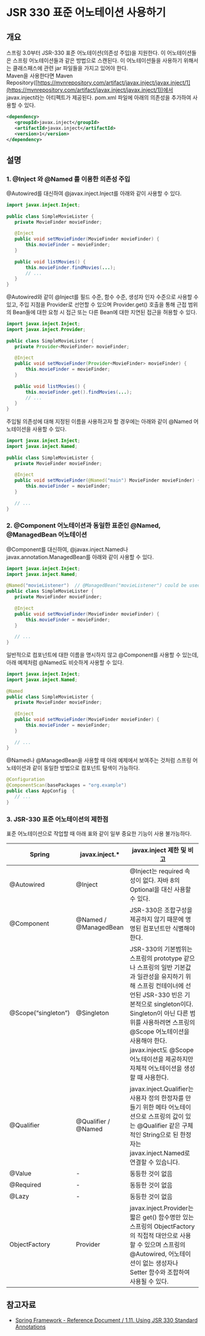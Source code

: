 # JSR 330 표준 어노테이션 사용하기

## 개요

 스프링 3.0부터 JSR-330 표준 어노테이션(의존성 주입)을 지원한다. 이 어노테이션들은 스프링 어노테이션들과 같은 방법으로 스캔된다. 이 어노테이션들을 사용하기 위해서는 클래스패스에 관련 jar 파일들을 가지고 있어야 한다.  
Maven을 사용한다면 Maven Repository([https://mvnrepository.com/artifact/javax.inject/javax.inject/1](https://mvnrepository.com/artifact/javax.inject/javax.inject/1))에서 javax.inject라는 아티펙트가 제공된다. pom.xml 파일에 아래의 의존성을 추가하여 사용할 수 있다.

 ```xml
<dependency>
    <groupId>javax.inject</groupId>
    <artifactId>javax.inject</artifactId>
    <version>1</version>
</dependency>
```

## 설명

### 1\. @Inject 와 @Named 를 이용한 의존성 주입

 @Autowired를 대신하여 @javax.inject.Inject를 아래와 같이 사용할 수 있다.

 ```java
import javax.inject.Inject;
 
public class SimpleMovieLister {
    private MovieFinder movieFinder;
 
    @Inject
    public void setMovieFinder(MovieFinder movieFinder) {
        this.movieFinder = movieFinder;
    }
 
    public void listMovies() {
        this.movieFinder.findMovies(...);
        // ...
    }
}
```

 @Autowired와 같이 @Inject를 필드 수준, 함수 수준, 생성자 인자 수준으로 사용할 수 있고, 주입 지점을 Provider로 선언할 수 있으며 Provider.get() 호출을 통해 근접 범위의 Bean들에 대한 요청 시 접근 또는 다른 Bean에 대한 지연된 접근을 허용할 수 있다.

 ```java
import javax.inject.Inject;
import javax.inject.Provider;
 
public class SimpleMovieLister {
    private Provider<MovieFinder> movieFinder;
 
    @Inject
    public void setMovieFinder(Provider<MovieFinder> movieFinder) {
        this.movieFinder = movieFinder;
    }
 
    public void listMovies() {
        this.movieFinder.get().findMovies(...);
        // ...
    }
}
```

 주입될 의존성에 대해 지정된 이름을 사용하고자 할 경우에는 아래와 같이 @Named 어노테이션을 사용할 수 있다.

 ```java
import javax.inject.Inject;
import javax.inject.Named;
 
public class SimpleMovieLister {
    private MovieFinder movieFinder;
 
    @Inject
    public void setMovieFinder(@Named("main") MovieFinder movieFinder) {
        this.movieFinder = movieFinder;
    }
 
    // ...
}
```

### 2\. @Component 어노테이션과 동일한 표준인 @Named, @ManagedBean 어노테이션

 @Component를 대신하여, @javax.inject.Named나 javax.annotation.ManagedBean를 아래와 같이 사용할 수 있다.

 ```java
import javax.inject.Inject;
import javax.inject.Named;
 
@Named("movieListener")  // @ManagedBean("movieListener") could be used as well
public class SimpleMovieLister {
    private MovieFinder movieFinder;
 
    @Inject
    public void setMovieFinder(MovieFinder movieFinder) {
        this.movieFinder = movieFinder;
    }
 
    // ...
}
```

 일반적으로 컴포넌트에 대한 이름을 명시하지 않고 @Component를 사용할 수 있는데, 아래 예제처럼 @Named도 비슷하게 사용할 수 있다.

 ```java
import javax.inject.Inject;
import javax.inject.Named;
 
@Named
public class SimpleMovieLister {
    private MovieFinder movieFinder;
 
    @Inject
    public void setMovieFinder(MovieFinder movieFinder) {
        this.movieFinder = movieFinder;
    }
 
    // ...
}
```

 @Named나 @ManagedBean을 사용할 때 아래 예제에서 보여주는 것처럼 스프링 어노테이션과 같이 동일한 방법으로 컴포넌트 탐색이 가능하다.

 ```java
@Configuration
@ComponentScan(basePackages = "org.example")
public class AppConfig  {
    // ...
}
```

### 3\. JSR-330 표준 어노테이션의 제한점

 표준 어노테이션으로 작업할 때 아래 표와 같이 일부 중요한 기능이 사용 불가능하다.

| Spring | javax.inject.\* | javax.inject 제한 및 비고 |
| --- | --- | --- |
| @Autowired | @Inject | @Inject는 required 속성이 없다. 자바 8의 Optional을 대신 사용할 수 있다. |
| @Component | @Named / @ManagedBean | JSR-330은 조합구성을 제공하지 않기 때문에 명명된 컴포넌트만 식별해야 한다. |
| @Scope(“singleton”) | @Singleton | JSR-330의 기본범위는 스프링의 prototype 같으나 스프링의 일반 기본값과 일관성을 유지하기 위해 스프링 컨테이너에 선언된 JSR-330 빈은 기본적으로 singleton이다. Singleton이 아닌 다른 범위를 사용하려면 스프링의 @Scope 어노테이션을 사용해야 한다. javax.inject도 @Scope 어노테이션을 제공하지만 자체적 어노테이션을 생성할 때 사용한다. |
| @Qualifier | @Qualifier / @Named | javax.inject.Qualifier는 사용자 정의 한정자를 만들기 위한 메타 어노테이션으로 스프링의 값이 있는 @Qualifier 같은 구체적인 String으로 된 한정자는 javax.inject.Named로 연결할 수 있습니다. |
| @Value | \- | 동등한 것이 없음 |
| @Required | \- | 동등한 것이 없음 |
| @Lazy | \- | 동등한 것이 없음 |
| ObjectFactory | Provider | javax.inject.Provider는 짧은 get() 함수명만 있는 스프링의 ObjectFactory의 직접적 대안으로 사용할 수 있으며 스프링의 @Autowired, 어노테이션이 없는 생성자나 Setter 함수와 조합하여 사용될 수 있다. |

## 참고자료

- [Spring Framework - Reference Document / 1.11. Using JSR 330 Standard Annotations](https://docs.spring.io/spring-framework/docs/5.3.27/reference/html/core.html#beans-standard-annotations)